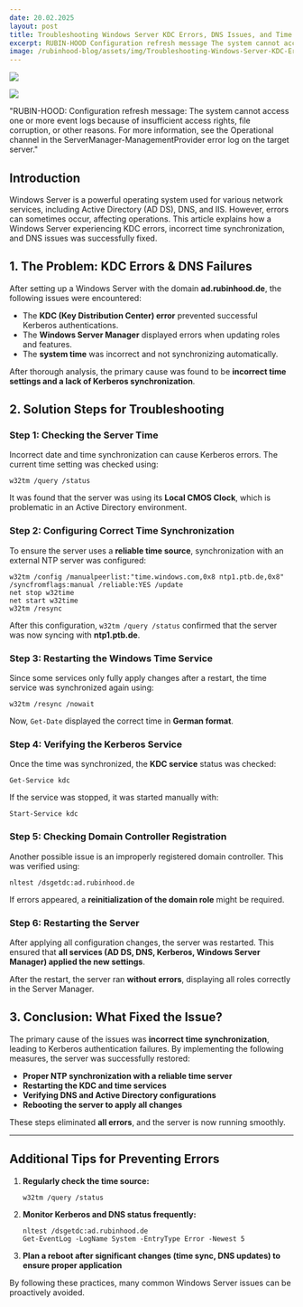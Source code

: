 ```yaml
---
date: 20.02.2025
layout: post
title: Troubleshooting Windows Server KDC Errors, DNS Issues, and Time Correction
excerpt: RUBIN-HOOD Configuration refresh message The system cannot access one or more event logs because of insufficient access rights, file corruption, or other reasons. For more information, see the Operational channel in the ServerManager-ManagementProvider error log on the target server.
image: /rubinhood-blog/assets/img/Troubleshooting-Windows-Server-KDC-Errors-DNS-Issues-and-Time-Correction/001.jpg
---
```


![](/rubinhood-blog/assets/img/Troubleshooting-Windows-Server-KDC-Errors-DNS-Issues-and-Time-Correction/001.jpg)

![](/rubinhood-blog/assets/img/Troubleshooting-Windows-Server-KDC-Errors-DNS-Issues-and-Time-Correction/002.jpg)

"RUBIN-HOOD: Configuration refresh message: The system cannot access one or more event logs because of insufficient access rights, file corruption, or other reasons. For more information, see the Operational channel in the ServerManager-ManagementProvider error log on the target server."

## Introduction

Windows Server is a powerful operating system used for various network services, including Active Directory (AD DS), DNS, and IIS. However, errors can sometimes occur, affecting operations. This article explains how a Windows Server experiencing KDC errors, incorrect time synchronization, and DNS issues was successfully fixed.

## **1. The Problem: KDC Errors & DNS Failures**

After setting up a Windows Server with the domain **ad.rubinhood.de**, the following issues were encountered:

- The **KDC (Key Distribution Center) error** prevented successful Kerberos authentications.
- The **Windows Server Manager** displayed errors when updating roles and features.
- The **system time** was incorrect and not synchronizing automatically.

After thorough analysis, the primary cause was found to be **incorrect time settings and a lack of Kerberos synchronization**.

## **2. Solution Steps for Troubleshooting**

### **Step 1: Checking the Server Time**

Incorrect date and time synchronization can cause Kerberos errors. The current time setting was checked using:

```
w32tm /query /status
```

It was found that the server was using its **Local CMOS Clock**, which is problematic in an Active Directory environment.

### **Step 2: Configuring Correct Time Synchronization**

To ensure the server uses a **reliable time source**, synchronization with an external NTP server was configured:

```
w32tm /config /manualpeerlist:"time.windows.com,0x8 ntp1.ptb.de,0x8" /syncfromflags:manual /reliable:YES /update
net stop w32time
net start w32time
w32tm /resync
```

After this configuration, `w32tm /query /status` confirmed that the server was now syncing with **ntp1.ptb.de**.

### **Step 3: Restarting the Windows Time Service**

Since some services only fully apply changes after a restart, the time service was synchronized again using:

```
w32tm /resync /nowait
```

Now, `Get-Date` displayed the correct time in **German format**.

### **Step 4: Verifying the Kerberos Service**

Once the time was synchronized, the **KDC service** status was checked:

```
Get-Service kdc
```

If the service was stopped, it was started manually with:

```
Start-Service kdc
```

### **Step 5: Checking Domain Controller Registration**

Another possible issue is an improperly registered domain controller. This was verified using:

```
nltest /dsgetdc:ad.rubinhood.de
```

If errors appeared, a **reinitialization of the domain role** might be required.

### **Step 6: Restarting the Server**

After applying all configuration changes, the server was restarted. This ensured that **all services (AD DS, DNS, Kerberos, Windows Server Manager) applied the new settings**.

After the restart, the server ran **without errors**, displaying all roles correctly in the Server Manager.

## **3. Conclusion: What Fixed the Issue?**

The primary cause of the issues was **incorrect time synchronization**, leading to Kerberos authentication failures.
By implementing the following measures, the server was successfully restored:

- **Proper NTP synchronization with a reliable time server**
- **Restarting the KDC and time services**
- **Verifying DNS and Active Directory configurations**
- **Rebooting the server to apply all changes**

These steps eliminated **all errors**, and the server is now running smoothly.

---

## **Additional Tips for Preventing Errors**

1. **Regularly check the time source:**
    
    ```
    w32tm /query /status
    ```
    
2. **Monitor Kerberos and DNS status frequently:**
    
    ```
    nltest /dsgetdc:ad.rubinhood.de
    Get-EventLog -LogName System -EntryType Error -Newest 5
    ```
    
3. **Plan a reboot after significant changes (time sync, DNS updates) to ensure proper application**

By following these practices, many common Windows Server issues can be proactively avoided.